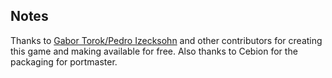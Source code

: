 ## Notes

Thanks to [Gabor Torok/Pedro Izecksohn](https://abe.sourceforge.net/) and other contributors for creating this game and making available for free. Also thanks to Cebion for the packaging for portmaster.

